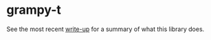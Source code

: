 # grampy-t

See the most recent [write-up](https://github.com/forkunited/grampy-t/blob/master/src/main/resources/papers/cs229_paper.pdf) for a summary of what this library does.
